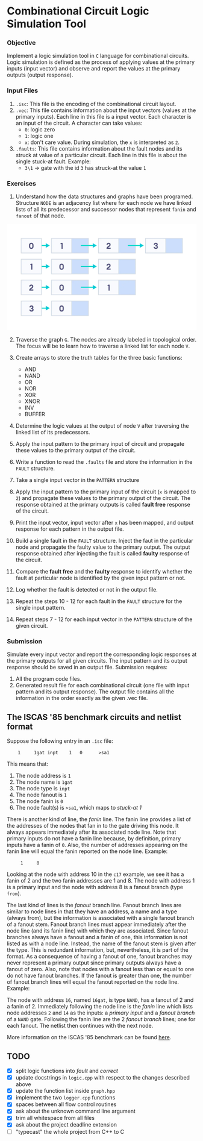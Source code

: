 
# Combinational Circuit Logic Simulation Tool

### Objective

Implement a logic simulation tool in `C` language for combinational circuits. Logic simulation is defined as the process of applying values at the primary inputs (input vector) and observe and report the values at the primary outputs (output response).

### Input Files

1. `.isc`: This file is the encoding of the combinational circuit layout.
2. `.vec`: This file contains information about the input vectors (values at the primary inputs). Each line in this file is a input vector. Each character is an input of the circuit. A character can take values:
    * `0`: logic zero
    * `1`: logic one
    * `x`: don't care value. During simulation, the `x` is interpreted as `2`.
3. `.faults`: This file contains information about the fault nodes and its struck at value of a particular circuit. Each line in this file is about the single stuck-at fault. Example:
    * `3\1` &#8594; gate with the id `3` has struck-at the value `1`

### Exercises

1. Understand how the data structures and graphs have been programed. Structure `NODE` is an adjacency list where for each node we have linked lists of all its predecessor and successor nodes that represent `fanin` and `fanout` of that node.

![adjacency-list](docs/adjacency-list-representation.webp)

2. Traverse the graph `G`. The nodes are already labeled in topological order. The focus will be to learn how to traverse a linked list for each node `V`.

3. Create arrays to store the truth tables for the three basic functions:
    * AND
    * NAND
    * OR
    * NOR
    * XOR
    * XNOR
    * INV
    * BUFFER

4. Determine the logic values at the output of node `V` after traversing the linked list of its predecessors.

5. Apply the input pattern to the primary input of circuit and propagate these values to the primary output of the circuit.

6. Write a function to read the `.faults` file and store the information in the `FAULT` structure.

7. Take a single input vector in the `PATTERN` structure

8. Apply the input pattern to the primary input of the circuit (`x` is mapped to `2`) and propagate these values to the primary output of the circuit. The response obtained at the primary outputs is called __fault free__ response of the circuit.

9. Print the input vector, input vector after `x` has been mapped, and output response for each pattern in the output file.

10. Build a single fault in the `FAULT` structure. Inject the faut in the particular node and propagate the faulty value to the primary output. The output response obtained after injecting the fault is called __faulty__ response of the circuit.

11. Compare the __fault free__ and the __faulty__ response to identify whether the fault at particular node is identified by the given input pattern or not.

12. Log whether the fault is detected or not in the output file.

13. Repeat the steps 10 - 12 for each fault in the `FAULT` structure for the single input pattern.

14. Repeat steps 7 - 12 for each input vector in the `PATTERN` structure of the given circuit.

### Submission

Simulate every input vector and report the corresponding logic responses at the primary outputs for all given circuits. The input pattern and its output response should be saved in an output file. Submission requires:
1. All the program code files.
2. Generated result file for each combinational circuit (one file with input pattern and its output response). The output file contains all the information in the order exactly as the given .vec file.

## The ISCAS '85 benchmark circuits and netlist format

Suppose the following entry in an `.isc` file:
```
    1     1gat inpt    1   0      >sa1
```

This means that:
1. The node address is `1`
2. The node name is `1gat`
3. The node type is `inpt`
4. The node fanout is `1`
5. The node fanin is `0`
6. The node fault(s) is `>sa1`, which maps to _stuck-at 1_

There is another kind of line, the _fanin_ line. The fanin line provides a list of the addresses of the nodes that fan in to the gate driving this node. It always appears immediately after its associated node line. Note that primary inputs do not have a fanin line because, by definition, primary inputs have a fanin of `0`. Also, the number of addresses appearing on the fanin line will equal the fanin reported on the node line. Example:
```
     1     8
```

Looking at the node with address 10 in the `c17` example, we see it has a fanin of 2 and the two fanin addresses are 1 and 8. The node with address 1 is a primary input and the node with address 8 is a fanout branch (type `from`).

The last kind of lines is the _fanout_ branch line. Fanout branch lines are similar to node lines in that they have an address, a name and a type (always from), but the information is associated with a single fanout branch of a fanout stem. Fanout branch lines must appear immediately after the node line (and its fanin line) with which they are associated. Since fanout branches always have a fanout and a fanin of one, this information is not listed as with a node line. Instead, the name of the fanout stem is given after the type. This is redundant information, but, nevertheless, it is part of the format. As a consequence of having a fanout of one, fanout branches may never represent a primary output since primary outputs always have a fanout of zero. Also, note that nodes with a fanout less than or equal to one do not have fanout branches. If the fanout is greater than one, the number of fanout branch lines will equal the fanout reported on the node line. Example:

The node with address `16`, named `16gat`, is type `NAND`, has a fanout of 2 and a fanin of 2. Immediately following the node line is the _fanin_ line which lists node addresses `2` and `14` as the inputs: a _primary input_ and a _fanout branch_ of a `NAND` gate. Following the fanin line are the 2 _fanout branch_ lines; one for each fanout. The netlist then continues with the next node.

More information on the ISCAS '85 benchmark can be found [here](https://davidkebo.com/documents/iscas85.pdf).

## TODO

- [x] split logic functions into _fault_ and _correct_
- [x] update docstrings in `logic.cpp` with respect to the changes described above
- [x] update the function list inside `graph.hpp`
- [x] implement the two `logger.cpp` functions
- [x] spaces between all flow control routines
- [x] ask about the unknown command line argument
- [x] trim all whitespace from all files
- [x] ask about the project deadline extension
- [ ] "typecast" the whole project from C++ to C
